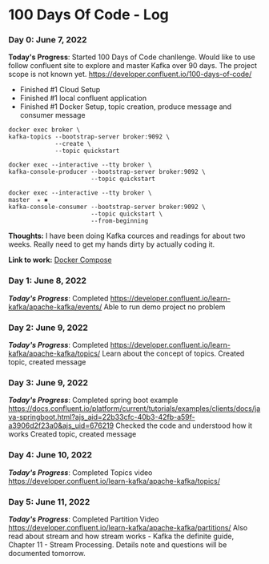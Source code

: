 # 100 Days Of Code - Log

### Day 0: June 7, 2022

**Today's Progress**: Started 100 Days of Code chanllenge. Would like to use follow confluent site to explore and master Kafka over 90 days. 
The project scope is not known yet. 
https://developer.confluent.io/100-days-of-code/

- Finished #1 Cloud Setup
- Finished #1 local confluent application
- Finished #1 Docker Setup, topic creation, produce message and consumer message
```
docker exec broker \
kafka-topics --bootstrap-server broker:9092 \
             --create \
             --topic quickstart

docker exec --interactive --tty broker \
kafka-console-producer --bootstrap-server broker:9092 \
                       --topic quickstart

docker exec --interactive --tty broker \                                             master  ✭ ✱
kafka-console-consumer --bootstrap-server broker:9092 \
                       --topic quickstart \
                       --from-beginning             
```



**Thoughts:** I have been doing Kafka cources and readings for about two weeks. Really need to get my hands dirty by actually coding it.

**Link to work:** [Docker Compose](https://github.com/chenzhengbc/100-days-of-code/tree/master/docker)

### Day 1: June 8, 2022
***Today's Progress***: Completed https://developer.confluent.io/learn-kafka/apache-kafka/events/
Able to run demo project no problem

### Day 2: June 9, 2022
***Today's Progress***: Completed https://developer.confluent.io/learn-kafka/apache-kafka/topics/
Learn about the concept of topics.
Created topic, created message


### Day 3: June 9, 2022
***Today's Progress***: Completed spring boot example
https://docs.confluent.io/platform/current/tutorials/examples/clients/docs/java-springboot.html?ajs_aid=22b33cfc-40b3-42fb-a59f-a3906d2f23a0&ajs_uid=676219
Checked the code and understood how it works
Created topic, created message


### Day 4: June 10, 2022
***Today's Progress***: Completed Topics video https://developer.confluent.io/learn-kafka/apache-kafka/topics/ 


### Day 5: June 11, 2022
***Today's Progress***: Completed Partition Video https://developer.confluent.io/learn-kafka/apache-kafka/partitions/
Also read about stream and how stream works - Kafka the definite guide, Chapter 11 - Stream Processing. 
Details note and questions will be documented tomorrow.

